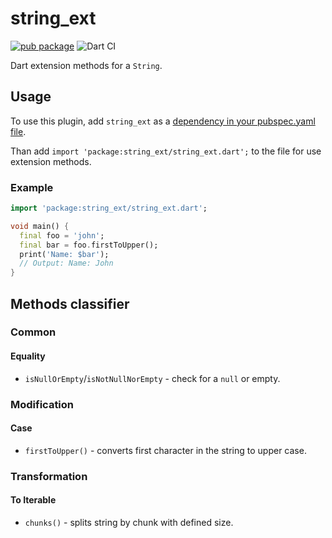 # string_ext

[![pub package](https://img.shields.io/pub/v/string_ext)](https://pub.dartlang.org/packages/string_ext)
![Dart CI](https://github.com/Innim/dart_string_extensions/workflows/Dart%20CI/badge.svg?branch=main)

Dart extension methods for a `String`.

## Usage

To use this plugin, add `string_ext` as a [dependency in your pubspec.yaml file](https://flutter.dev/platform-plugins/).

Than add `import 'package:string_ext/string_ext.dart';` to the file for use extension methods.

### Example

``` dart
import 'package:string_ext/string_ext.dart';

void main() {
  final foo = 'john';
  final bar = foo.firstToUpper();
  print('Name: $bar');
  // Output: Name: John
}
```

## Methods classifier

### Common

#### Equality

* `isNullOrEmpty`/`isNotNullNorEmpty` - check for a `null` or empty.

### Modification

#### Case 

* `firstToUpper()` - converts first character in the string to upper case.

### Transformation

#### To Iterable

* `chunks()` - splits string by chunk with defined size.